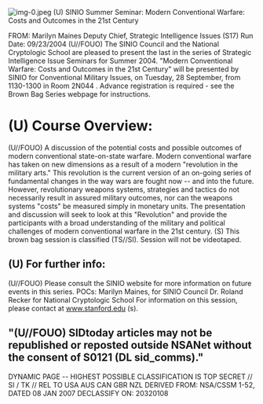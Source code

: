 ![img-0.jpeg](img-0.jpeg)
(U) SINIO Summer Seminar: Modern Conventional Warfare: Costs and Outcomes in the 21st Century

FROM: Marilyn Maines
Deputy Chief, Strategic Intelligence Issues (S17)
Run Date: 09/23/2004
(U//FOUO) The SINIO Council and the National Cryptologic School are pleased to present the last in the series of Strategic Intelligence Issue Seminars for Summer 2004. "Modern Conventional Warfare: Costs and Outcomes in the 21st Century" will be presented by SINIO for Conventional Military Issues, on Tuesday, 28 September, from 1130-1300 in Room 2N044 . Advance registration is required - see the Brown Bag Series webpage for instructions.

# (U) Course Overview: 

(U//FOUO) A discussion of the potential costs and possible outcomes of modern conventional state-on-state warfare. Modern conventional warfare has taken on new dimensions as a result of a modern "revolution in the military arts." This revolution is the current version of an on-going series of fundamental changes in the way wars are fought now -- and into the future. However, revolutionary weapons systems, strategies and tactics do not necessarily result in assured military outcomes, nor can the weapons systems "costs" be measured simply in monetary units. The presentation and discussion will seek to look at this "Revolution" and provide the participants with a broad understanding of the military and political challenges of modern conventional warfare in the 21st century.
(S) This brown bag session is classified (TS//SI). Session will not be videotaped.

## (U) For further info:

(U//FOUO) Please consult the SINIO website for more information on future events in this series.
POCs: Marilyn Maines, for SINIO Council
Dr. Roland Recker for National Cryptologic School
For information on this session, please contact at www.stanford.edu (s).

## "(U//FOUO) SIDtoday articles may not be republished or reposted outside NSANet without the consent of S0121 (DL sid_comms)."

DYNAMIC PAGE -- HIGHEST POSSIBLE CLASSIFICATION IS TOP SECRET // SI / TK // REL TO USA AUS CAN GBR NZL DERIVED FROM: NSA/CSSM 1-52, DATED 08 JAN 2007 DECLASSIFY ON: 20320108
